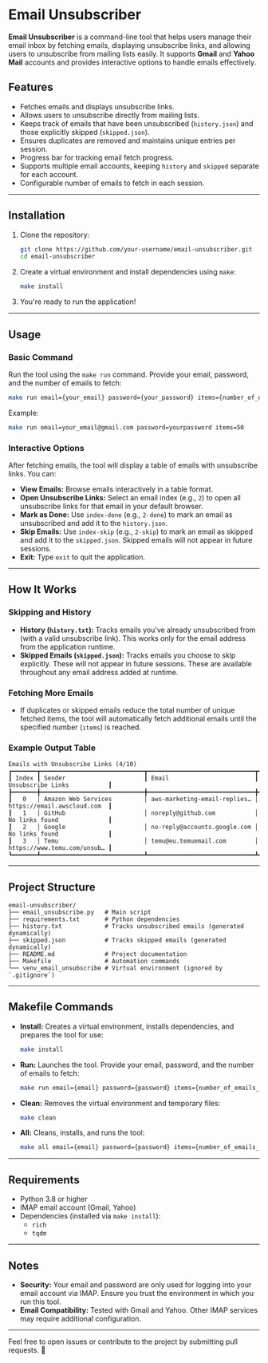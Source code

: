 # Email Unsubscriber

**Email Unsubscriber** is a command-line tool that helps users manage their email inbox by fetching emails, displaying unsubscribe links, and allowing users to unsubscribe from mailing lists easily. It supports **Gmail** and **Yahoo Mail** accounts and provides interactive options to handle emails effectively.

## Features

- Fetches emails and displays unsubscribe links.
- Allows users to unsubscribe directly from mailing lists.
- Keeps track of emails that have been unsubscribed (`history.json`) and those explicitly skipped (`skipped.json`).
- Ensures duplicates are removed and maintains unique entries per session.
- Progress bar for tracking email fetch progress.
- Supports multiple email accounts, keeping `history` and `skipped` separate for each account.
- Configurable number of emails to fetch in each session.

---

## Installation

1. Clone the repository:
   ```bash
   git clone https://github.com/your-username/email-unsubscriber.git
   cd email-unsubscriber
   ```

2. Create a virtual environment and install dependencies using `make`:
   ```bash
   make install
   ```

3. You're ready to run the application!

---

## Usage

### Basic Command

Run the tool using the `make run` command. Provide your email, password, and the number of emails to fetch:

```bash
make run email={your_email} password={your_password} items={number_of_emails_to_fetch}
```

Example:
```bash
make run email=your_email@gmail.com password=yourpassword items=50
```

### Interactive Options

After fetching emails, the tool will display a table of emails with unsubscribe links. You can:

- **View Emails:** Browse emails interactively in a table format.
- **Open Unsubscribe Links:** Select an email index (e.g., `2`) to open all unsubscribe links for that email in your default browser.
- **Mark as Done:** Use `index-done` (e.g., `2-done`) to mark an email as unsubscribed and add it to the `history.json`.
- **Skip Emails:** Use `index-skip` (e.g., `2-skip`) to mark an email as skipped and add it to the `skipped.json`. Skipped emails will not appear in future sessions.
- **Exit:** Type `exit` to quit the application.

---

## How It Works

### Skipping and History

- **History (`history.txt`):** Tracks emails you’ve already unsubscribed from (with a valid unsubscribe link). This works only for the email address from the application runtime.
- **Skipped Emails (`skipped.json`):** Tracks emails you choose to skip explicitly. These will not appear in future sessions. These are available throughout any email address added at runtime.

### Fetching More Emails

- If duplicates or skipped emails reduce the total number of unique fetched items, the tool will automatically fetch additional emails until the specified number (`items`) is reached.

### Example Output Table

```
Emails with Unsubscribe Links (4/10)
┏━━━━━━━┳━━━━━━━━━━━━━━━━━━━━━━━━━━━━━┳━━━━━━━━━━━━━━━━━━━━━━━━━━━━━━┳━━━━━━━━━━━━━━━━━━━━━━━━━━━━━┓
┃ Index ┃ Sender                      ┃ Email                        ┃ Unsubscribe Links           ┃
┣━━━━━━━╋━━━━━━━━━━━━━━━━━━━━━━━━━━━━━╋━━━━━━━━━━━━━━━━━━━━━━━━━━━━━━╋━━━━━━━━━━━━━━━━━━━━━━━━━━━━━┫
┃   0   │ Amazon Web Services         │ aws-marketing-email-replies… │ https://email.awscloud.com  ┃
┃   1   │ GitHub                      │ noreply@github.com           │ No links found              ┃
┃   2   │ Google                      │ no-reply@accounts.google.com │ No links found              ┃
┃   3   │ Temu                        │ temu@eu.temuemail.com        │ https://www.temu.com/unsub… ┃
┗━━━━━━━┻━━━━━━━━━━━━━━━━━━━━━━━━━━━━━┻━━━━━━━━━━━━━━━━━━━━━━━━━━━━━━┻━━━━━━━━━━━━━━━━━━━━━━━━━━━━━┛
```

---

## Project Structure

```
email-unsubscriber/
├── email_unsubscribe.py   # Main script
├── requirements.txt       # Python dependencies
├── history.txt            # Tracks unsubscribed emails (generated dynamically)
├── skipped.json           # Tracks skipped emails (generated dynamically)
├── README.md              # Project documentation
├── Makefile               # Automation commands
└── venv_email_unsubscribe # Virtual environment (ignored by `.gitignore`)
```

---

## Makefile Commands

- **Install:**
  Creates a virtual environment, installs dependencies, and prepares the tool for use:
  ```bash
  make install
  ```

- **Run:**
  Launches the tool. Provide your email, password, and the number of emails to fetch:
  ```bash
  make run email={email} password={password} items={number_of_emails_to_fetch}
  ```

- **Clean:**
  Removes the virtual environment and temporary files:
  ```bash
  make clean
  ```

- **All:**
  Cleans, installs, and runs the tool:
  ```bash
  make all email={email} password={password} items={number_of_emails_to_fetch}
  ```

---

## Requirements

- Python 3.8 or higher
- IMAP email account (Gmail, Yahoo)
- Dependencies (installed via `make install`):
  - `rich`
  - `tqdm`

---

## Notes

- **Security:** Your email and password are only used for logging into your email account via IMAP. Ensure you trust the environment in which you run this tool.
- **Email Compatibility:** Tested with Gmail and Yahoo. Other IMAP services may require additional configuration.

---

Feel free to open issues or contribute to the project by submitting pull requests. 🚀
